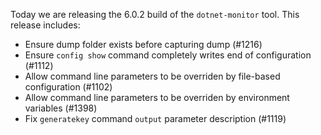 
Today we are releasing the 6.0.2 build of the `dotnet-monitor` tool. This release includes:

- Ensure dump folder exists before capturing dump (#1216)
- Ensure `config show` command completely writes end of configuration (#1112)
- Allow command line parameters to be overriden by file-based configuration (#1102)
- Allow command line parameters to be overriden by environment variables (#1398)
- Fix `generatekey` command `output` parameter description (#1119)
